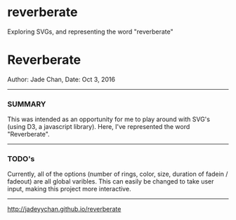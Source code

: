 # reverberate
Exploring SVGs, and representing the word "reverberate"

# Reverberate
Author: Jade Chan, Date: Oct 3, 2016

---

### SUMMARY
This was intended as an opportunity for me to play around with SVG's (using D3, a javascript
library). Here, I've represented the word "Reverberate".

---

### TODO's
Currently, all of the options (number of rings, color, size, duration of fadein / fadeout) are
all global varibles. This can easily be changed to take user input, making this project more 
interactive. 

---

http://jadeyychan.github.io/reverberate




